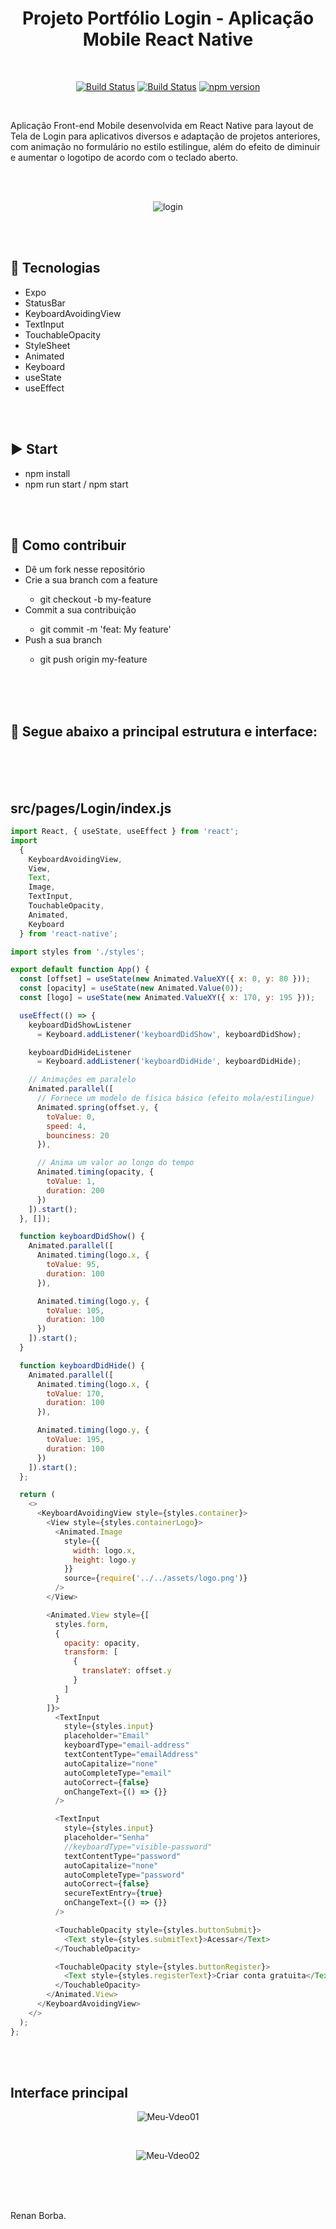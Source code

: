 <div align="center">

# Projeto Portfólio Login - Aplicação Mobile React Native

</div>

<br>

<div align="center">

[![Build Status](https://img.shields.io/github/stars/RenanBorba/react-native-login.svg)](https://github.com/RenanBorba/react-native-login) [![Build Status](https://img.shields.io/github/forks/RenanBorba/react-native-login.svg)](https://github.com/RenanBorba/react-native-login) [![npm version](https://badge.fury.io/js/react-native.svg)](https://badge.fury.io/js/react-native)

</div>

<br>

Aplicação Front-end Mobile desenvolvida em React Native para layout de Tela de Login para aplicativos diversos e adaptação de projetos anteriores, com animação no formulário no estilo estilingue, além do efeito de diminuir e aumentar o logotipo de acordo com o teclado aberto.

<br><br>

<div align="center">

![login](https://user-images.githubusercontent.com/48495838/84698552-5a7d4a80-af26-11ea-98ae-9c8074e8e53e.png)

</div>

<br><br>

## :rocket: Tecnologias
<ul>
  <li>Expo</li>
  <li>StatusBar</li>
  <li>KeyboardAvoidingView</li>
  <li>TextInput</li>
  <li>TouchableOpacity</li>
  <li>StyleSheet</li>
  <li>Animated</li>
  <li>Keyboard</li>
  <li>useState</li>
  <li>useEffect</li>
</ul>

<br><br>

## :arrow_forward: Start
<ul>
  <li>npm install</li>
  <li>npm run start / npm start</li>
</ul>

<br><br>

## :punch: Como contribuir
<ul>
  <li>Dê um fork nesse repositório</li>
  <li>Crie a sua branch com a feature</li>
    <ul>
      <li>git checkout -b my-feature</li>
    </ul>
  <li>Commit a sua contribuição</li>
    <ul>
      <li>git commit -m 'feat: My feature'</li>
    </ul>
  <li>Push a sua branch</li>
    <ul>
      <li>git push origin my-feature</li>
    </ul>
</ul>

<br><br><br>

## :mega: Segue abaixo a principal estrutura e interface:

<br><br><br>

## src/pages/Login/index.js
```js
import React, { useState, useEffect } from 'react';
import
  {
    KeyboardAvoidingView,
    View,
    Text,
    Image,
    TextInput,
    TouchableOpacity,
    Animated,
    Keyboard
  } from 'react-native';

import styles from './styles';

export default function App() {
  const [offset] = useState(new Animated.ValueXY({ x: 0, y: 80 }));
  const [opacity] = useState(new Animated.Value(0));
  const [logo] = useState(new Animated.ValueXY({ x: 170, y: 195 }));

  useEffect(() => {
    keyboardDidShowListener
      = Keyboard.addListener('keyboardDidShow', keyboardDidShow);

    keyboardDidHideListener
      = Keyboard.addListener('keyboardDidHide', keyboardDidHide);

    // Animações em paralelo
    Animated.parallel([
      // Fornece um modelo de física básico (efeito mola/estilingue)
      Animated.spring(offset.y, {
        toValue: 0,
        speed: 4,
        bounciness: 20
      }),

      // Anima um valor ao longo do tempo
      Animated.timing(opacity, {
        toValue: 1,
        duration: 200
      })
    ]).start();
  }, []);

  function keyboardDidShow() {
    Animated.parallel([
      Animated.timing(logo.x, {
        toValue: 95,
        duration: 100
      }),

      Animated.timing(logo.y, {
        toValue: 105,
        duration: 100
      })
    ]).start();
  }

  function keyboardDidHide() {
    Animated.parallel([
      Animated.timing(logo.x, {
        toValue: 170,
        duration: 100
      }),

      Animated.timing(logo.y, {
        toValue: 195,
        duration: 100
      })
    ]).start();
  };

  return (
    <>
      <KeyboardAvoidingView style={styles.container}>
        <View style={styles.containerLogo}>
          <Animated.Image
            style={{
              width: logo.x,
              height: logo.y
            }}
            source={require('../../assets/logo.png')}
          />
        </View>

        <Animated.View style={[
          styles.form,
          {
            opacity: opacity,
            transform: [
              {
                translateY: offset.y
              }
            ]
          }
        ]}>
          <TextInput
            style={styles.input}
            placeholder="Email"
            keyboardType="email-address"
            textContentType="emailAddress"
            autoCapitalize="none"
            autoCompleteType="email"
            autoCorrect={false}
            onChangeText={() => {}}
          />

          <TextInput
            style={styles.input}
            placeholder="Senha"
            //keyboardType="visible-password"
            textContentType="password"
            autoCapitalize="none"
            autoCompleteType="password"
            autoCorrect={false}
            secureTextEntry={true}
            onChangeText={() => {}}
          />

          <TouchableOpacity style={styles.buttonSubmit}>
            <Text style={styles.submitText}>Acessar</Text>
          </TouchableOpacity>

          <TouchableOpacity style={styles.buttonRegister}>
            <Text style={styles.registerText}>Criar conta gratuita</Text>
          </TouchableOpacity>
        </Animated.View>
      </KeyboardAvoidingView>
    </>
  );
};
```

<br><br>

## Interface principal

<div align="center">

![Meu-Vdeo01](https://user-images.githubusercontent.com/48495838/82568733-a4585800-9b55-11ea-8893-64db2f7c0463.gif)

<br>

![Meu-Vdeo02](https://user-images.githubusercontent.com/48495838/82568737-a5898500-9b55-11ea-8326-5d331e053705.gif)

</div>

<br><br><br>

Renan Borba.
